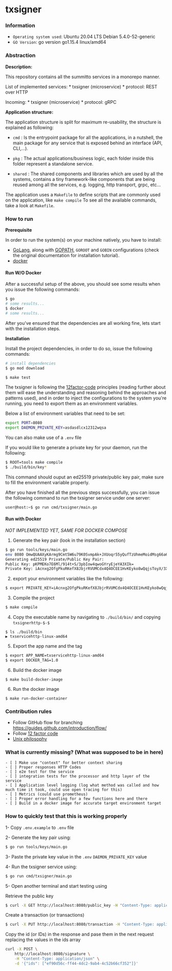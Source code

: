 # txsigner

### Information

- `Operating system used`: Ubuntu 20.04 LTS Debian 5.4.0-52-generic
- `GO Version`: go version go1.15.4 linux/amd64

### Abstraction

**Description:**

This repository contains all the summitto services in a monorepo manner.

List of implemented services:
    * txsigner (microservice)
        * protocol: REST over HTTP

Incoming:
    * txsigner (microservice)
        * protocol: gRPC

**Application structure:**

The application structure is split for maximum re-usability, the structure is
explained as following:

- `cmd` : Is the entrypoint package for all the applications, in a nutshell, the
main package for any service that is exposed behind an interface (API, CLI,...).

- `pkg` : The actual applications/business logic, each folder inside this folder
represent a standalone service.

- `shared` : The shared components and libraries which are used by all the
systems, contains a tiny framework-like components that are being reused among all the services, e.g.
logging, http transport, grpc, etc...

The application uses a `Makefile` to define scripts that are commonly used on the application, like `make compile`  To see all the available commands, take a look at `Makefile`.

### How to run

**Prerequisite**

In order to run the system(s) on your machine natively, you have to install:
- [GoLang](https://golang.org/dl/), along with [GOPATH](https://github.com/golang/go/wiki/SettingGOPATH), `GOROOT` and `GOBIN` configurations
(check the original documentation for installation tutorial).
- [docker](https://www.docker.com/get-started)
<!-- - [docker-compose](https://docs.docker.com/compose/install/) -->

#### Run W/O Docker

After a successful setup of the above, you should see some results when you
issue the following commands:

```bash
$ go
# some results...
$ docker
# some results...
```

After you've ensured that the dependencies are all working fine, lets start
with the installation steps.

**Installation**

Install the project dependencies, in order to do so, issue the following commands:
```bash
# install dependencies
$ go mod download
```

```bash
$ make test
```

The txsigner is following the [12factor-code](https://12factor.net/) principles
(reading further about them will ease the understanding and reasoning behind the
approaches and patterns used), and in order to inject the configurations to the
system you're running, you need to export them as an environment variables.

Below a list of environment variables that need to be set:
```bash
export PORT=8080 
export DAEMON_PRIVATE_KEY=asdasdlcx12312wqsa
```

You can also make use of a `.env` file

If you would like to generate a private key for your daemon, run the following:
```bash
$ ROOT=tools make compile
$ ./build/bin/key*
```

This command should ouput an ed25519 private/public key pair, make sure to fill the environment variable properly.

After you have finished all the previous steps successfully, you can issue the
following command to run the txsigner service under one server:
```bash
user@host:~$ go run cmd/txsigner/main.go
```

#### Run with Docker

*NOT IMPLEMENTED YET, SAME FOR DOCKER COMPOSE*

1. Generate the key pair (look in the installation section)

```bash
$ go run tools/keys/main.go 
env 8080 OmwQUAAXyKArmg9Cmt5W6u79K0SvmpAk+JXUoqr55yQufTzUhmeMoidMsg66a6PfJGrfRW85Tmab0jAGB4aJew==
Generating ed25519 Private/Public Key Pair:
Public Key: pKPMEKo7E6Ml/914t+S/3pbIow4qwoGYryEjeYA3XIk=
Private Key: iAcnxg2OfgPkuRKefX8JbjrRVUMCdx4Q4OCEE1HvKEyko8wQqjsToyX/3Xi35L/elsijDirCgZivISN5gDdciQ==
```

2. export your environment variables like the following:
```bash
$ export PRIVATE_KEY=iAcnxg2OfgPkuRKefX8JbjrRVUMCdx4Q4OCEE1HvKEyko8wQqjsToyX/3Xi35L/elsijDirCgZivISN5gDdciQ==
```

3. Compile the project
```bash
$ make compile
```

4. Copy the executable name by navigating to `./build/bin/` and copying `txsignerhttp-$-$`
```
$ ls ./build/bin
▶ txservicehttp-linux-amd64
```

5. Export the app name and the tag
```bash
$ export APP_NAME=txservicehttp-linux-amd64
$ export DOCKER_TAG=1.0
```

6. Build the docker image
```
$ make build-docker-image
```

6. Run the docker image
```
$ make run-docker-container
```

### Contribution rules

- Follow GitHub flow for branching https://guides.github.com/introduction/flow/
- Follow [12 factor code](https://12factor.net/)
- [Unix philosophy](https://en.wikipedia.org/wiki/Unix_philosophy)

### What is currently missing? (What was supposed to be in here)
    - [ ] Make use "context" for better context sharing
    - [ ] Proper responses HTTP Codes
    - [ ] e2e test for the service
    - [ ] integration tests for the processor and http layer of the service
    - [ ] Application level logging (log what method was called and how much time it took, could use open tracing for this)
    - [ ] Metrics (could use prometheus)
    - [ ] Proper error handling for a few functions here and there
    - [ ] Build in a docker image for accurate target environment target

### How to quickly test that this is working properly

1- Copy `.env.example` to `.env` file

2- Generate the key pair using:
```bash
$ go run tools/keys/main.go
```

3- Paste the private key value in the `.env` `DAEMON_PRIVATE_KEY` value

4- Run the txsigner service using:
```bash
$ go run cmd/txsigner/main.go
```

5- Open another terminal and start testing using

Retrieve the public key
```bash
$ curl -X GET http://localhost:8080/public_key -H "Content-Type: application/json" -d '{}'  
```

Create a transaction (or transactions)
```bash
$ curl -X PUT http://localhost:8080/transaction -H "Content-Type: application/json" -d '{ "tx": ["/+BBAgM="]} 
```

Copy the id (or IDs) in the response and pase them in the next request replacing the values in the ids array
```bash
curl -X POST \
    http://localhost:8080/signature \
    -H "Content-Type: application/json" \
    -d '{"ids": ["ef90d56c-ff44-4dc2-9ab4-4c52b66cf352"]}'
```
